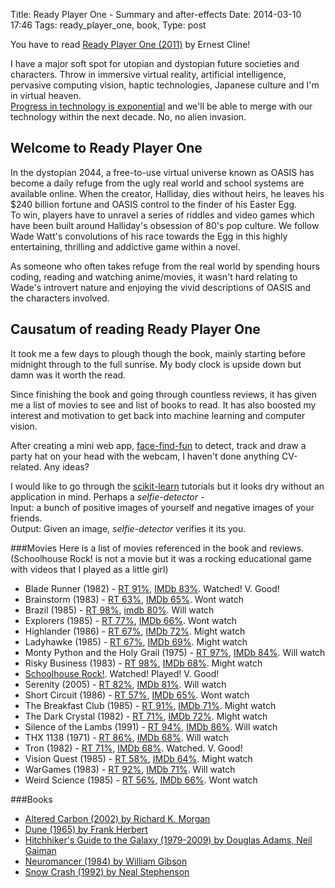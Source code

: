 Title: Ready Player One - Summary and after-effects
Date: 2014-03-10 17:46 
Tags: ready_player_one, book, 
Type: post

You have to read [Ready Player One (2011)](https://www.goodreads.com/book/show/9969571-ready-player-one) by Ernest Cline!

I have a major soft spot for utopian and dystopian future societies and characters. Throw in immersive virtual reality, artificial intelligence, pervasive computing vision, haptic technologies, Japanese culture and I'm in virtual heaven.     
[Progress in technology is exponential](http://www.ted.com/talks/ray_kurzweil_on_how_technology_will_transform_us) and we'll be able to merge with our technology within the next decade. No, no alien invasion.

## Welcome to Ready Player One
In the dystopian 2044, a free-to-use virtual universe known as OASIS has become a daily refuge from the ugly real world and school systems are available online. When the creator, Halliday, dies without heirs, he leaves his $240 billion fortune and OASIS control to the finder of his Easter Egg.      
To win, players have to unravel a series of riddles and video games which have been built around Halliday's obsession of 80's pop culture. We follow Wade Watt's convolutions of his race towards the Egg in this highly entertaining, thrilling and addictive game within a novel.

As someone who often takes refuge from the real world by spending hours coding, reading and watching anime/movies, it wasn't hard relating to Wade's introvert nature and enjoying the vivid descriptions of OASIS and the characters involved. 

## Causatum of reading Ready Player One

It took me a few days to plough though the book, mainly starting before midnight through to the full sunrise. My body clock is upside down but damn was  it worth the read. 

Since finishing the book and going through countless reviews, it has given me a list of movies to see and list of books to read. It has also boosted my interest and motivation to get back into machine learning and computer vision.

After creating a mini web app, [face-find-fun](https://github.com/alyssaq/face-find-fun) to detect, track and draw a party hat on your head with the webcam, I  haven't done anything CV-related. Any ideas?

I would like to go through the [scikit-learn](http://scikit-learn.org/stable/tutorial/) tutorials but it looks dry without an application in mind. Perhaps a *selfie-detector* -     
Input: a bunch of positive images of yourself and negative images of your friends.    
Output: Given an image, *selfie-detector* verifies it its you.

###Movies
Here is a list of movies referenced in the book and reviews.    
(Schoolhouse Rock! is not a movie but it was a rocking educational game with videos that I played as a little girl)

* Blade Runner (1982) - [RT 91%](http://www.rottentomatoes.com/m/blade_runner/), [IMDb 83%](http://www.imdb.com/title/tt0083658/). Watched! V. Good!
* Brainstorm (1983) - [RT 63%](http://www.rottentomatoes.com/m/1003017-brainstorm/), [IMDb 65%](http://www.imdb.com/title/tt0085271/?ref_=fn_al_tt_2). Wont watch
* Brazil (1985) - [RT 98%](http://www.rottentomatoes.com/m/1003033-brazil/), [imdb 80%](http://www.imdb.com/title/tt0088846/?ref_=fn_al_tt_1). Will watch
* Explorers (1985) - [RT 77%](http://www.rottentomatoes.com/m/explorers/), [IMDb 66%](http://www.imdb.com/title/tt0089114/?ref_=fn_al_tt_1). Wont watch
* Highlander (1986) - [RT 67%](http://www.rottentomatoes.com/m/highlander/), [IMDb 72%](http://www.imdb.com/title/tt0091203/?ref_=fn_al_tt_1). Might watch
* Ladyhawke (1985) - [RT 67%](http://www.rottentomatoes.com/m/ladyhawke/), [IMDb 69%](http://www.imdb.com/title/tt0089457/?ref_=fn_al_tt_1). Might watch
* Monty Python and the Holy Grail (1975) - [RT 97%](http://www.rottentomatoes.com/m/monty_python_and_the_holy_grail/), [IMDb 84%](http://www.imdb.com/title/tt0071853/?ref_=fn_al_tt_1). Will watch
* Risky Business (1983) - [RT 98%](http://www.rottentomatoes.com/m/1017641-risky_business/), [IMDb 68%](http://www.imdb.com/title/tt0086200/?ref_=fn_al_tt_1). Might watch
* [Schoolhouse Rock!](http://www.imdb.com/title/tt0069627/). Watched! Played! V. Good!
* Serenity (2005) - [RT 82%](http://www.rottentomatoes.com/m/serenity/), [IMDb 81%](http://www.imdb.com/title/tt0379786/?ref_=fn_al_tt_1). Will watch
* Short Circuit (1986) - [RT 57%](http://www.rottentomatoes.com/m/1018891-short_circuit/), [IMDb 65%](http://www.imdb.com/title/tt0091949/?ref_=fn_al_tt_1). Wont watch
* The Breakfast Club (1985) - [RT 91%](http://www.rottentomatoes.com/m/breakfast_club/), [IMDb 71%](http://www.imdb.com/title/tt0088847/?ref_=fn_al_tt_1). Might watch
* The Dark Crystal (1982) - [RT 71%](http://www.rottentomatoes.com/m/dark_crystal/), [IMDb 72%](http://www.imdb.com/title/tt0083791/?ref_=fn_al_tt_1). Might watch
* Silence of the Lambs (1991) - [RT 94%](http://www.rottentomatoes.com/m/silence_of_the_lambs/), [IMDb 86%](http://www.imdb.com/title/tt0102926/). Will watch
* THX 1138 (1971) - [RT 86%](http://www.rottentomatoes.com/m/thx_1138/), [IMDb 68%](http://www.imdb.com/title/tt0066434/?ref_=fn_al_tt_1). Will watch
* Tron (1982) - [RT 71%](http://www.rottentomatoes.com/m/tron/), [IMDb 68%](http://www.imdb.com/title/tt0084827/?ref_=fn_al_tt_1). Watched. V. Good!
* Vision Quest (1985) - [RT 58%](http://www.rottentomatoes.com/m/vision_quest_1985/), [IMDb 64%](http://www.imdb.com/title/tt0090270/?ref_=fn_al_tt_1). Might watch
* WarGames (1983) - [RT 92%](http://www.rottentomatoes.com/m/wargames/), [IMDb 71%](http://www.imdb.com/title/tt0086567/?ref_=fn_al_tt_1). Will watch
* Weird Science (1985) - [RT 56%](http://www.rottentomatoes.com/m/1023316-weird_science/), [IMDb 66%](http://www.imdb.com/title/tt0090305/?ref_=fn_al_tt_1). Wont watch

###Books
* [Altered Carbon (2002) by Richard K. Morgan](http://www.goodreads.com/book/show/40445.Altered_Carbon)
* [Dune (1965) by Frank Herbert](http://www.goodreads.com/book/show/234225.Dune)
* [Hitchhiker's Guide to the Galaxy (1979-2009) by Douglas Adams, Neil Gaiman](http://www.goodreads.com/book/show/13.The_Ultimate_Hitchhiker_s_Guide_to_the_Galaxy)
* [Neuromancer (1984) by William Gibson](http://www.goodreads.com/book/show/22328.Neuromancer)
* [Snow Crash (1992) by Neal Stephenson](http://www.goodreads.com/book/show/830.Snow_Crash)